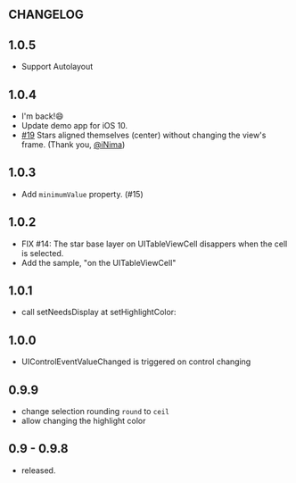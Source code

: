 CHANGELOG
---------

## 1.0.5

- Support Autolayout

## 1.0.4

- I'm back!😄
- Update demo app for iOS 10.
- [#19](https://github.com/akiroom/AXRatingView/pull/19) Stars aligned themselves (center) without changing the view's frame. (Thank you, [@iNima](https://github.com/iNima))

## 1.0.3

- Add ```minimumValue``` property. (#15)

## 1.0.2

- FIX #14: The star base layer on UITableViewCell disappers when the cell is selected.
- Add the sample, "on the UITableViewCell"

## 1.0.1

- call setNeedsDisplay at setHighlightColor:

## 1.0.0

- UIControlEventValueChanged is triggered on control changing

## 0.9.9

- change selection rounding ```round``` to ```ceil```
- allow changing the highlight color

## 0.9 - 0.9.8

- released.

